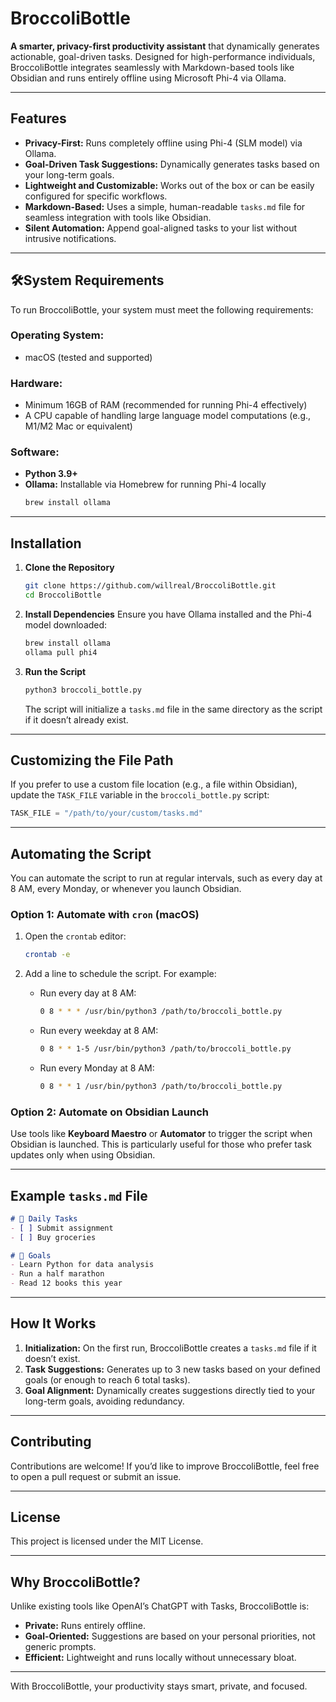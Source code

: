 # BroccoliBottle

**A smarter, privacy-first productivity assistant** that dynamically generates actionable, goal-driven tasks. Designed for high-performance individuals, BroccoliBottle integrates seamlessly with Markdown-based tools like Obsidian and runs entirely offline using Microsoft Phi-4 via Ollama.

---

## **Features**

- **Privacy-First:** Runs completely offline using Phi-4 (SLM model) via Ollama.
- **Goal-Driven Task Suggestions:** Dynamically generates tasks based on your long-term goals.
- **Lightweight and Customizable:** Works out of the box or can be easily configured for specific workflows.
- **Markdown-Based:** Uses a simple, human-readable `tasks.md` file for seamless integration with tools like Obsidian.
- **Silent Automation:** Append goal-aligned tasks to your list without intrusive notifications.

---

## 🛠**System Requirements**

To run BroccoliBottle, your system must meet the following requirements:

### **Operating System:**
- macOS (tested and supported)

### **Hardware:**
- Minimum 16GB of RAM (recommended for running Phi-4 effectively)
- A CPU capable of handling large language model computations (e.g., M1/M2 Mac or equivalent)

### **Software:**
- **Python 3.9+**
- **Ollama:** Installable via Homebrew for running Phi-4 locally
  ```bash
  brew install ollama
  ```

---

## **Installation**

1. **Clone the Repository**
   ```bash
   git clone https://github.com/willreal/BroccoliBottle.git
   cd BroccoliBottle
   ```

2. **Install Dependencies**
   Ensure you have Ollama installed and the Phi-4 model downloaded:
   ```bash
   brew install ollama
   ollama pull phi4
   ```

3. **Run the Script**
   ```bash
   python3 broccoli_bottle.py
   ```

   The script will initialize a `tasks.md` file in the same directory as the script if it doesn’t already exist.

---

## **Customizing the File Path**

If you prefer to use a custom file location (e.g., a file within Obsidian), update the `TASK_FILE` variable in the `broccoli_bottle.py` script:

```python
TASK_FILE = "/path/to/your/custom/tasks.md"
```

---

## **Automating the Script**

You can automate the script to run at regular intervals, such as every day at 8 AM, every Monday, or whenever you launch Obsidian.

### **Option 1: Automate with `cron` (macOS)**

1. Open the `crontab` editor:
   ```bash
   crontab -e
   ```

2. Add a line to schedule the script. For example:
   - Run every day at 8 AM:
     ```bash
     0 8 * * * /usr/bin/python3 /path/to/broccoli_bottle.py
     ```
   - Run every weekday at 8 AM:
     ```bash
     0 8 * * 1-5 /usr/bin/python3 /path/to/broccoli_bottle.py
     ```
   - Run every Monday at 8 AM:
     ```bash
     0 8 * * 1 /usr/bin/python3 /path/to/broccoli_bottle.py
     ```

### **Option 2: Automate on Obsidian Launch**
Use tools like **Keyboard Maestro** or **Automator** to trigger the script when Obsidian is launched. This is particularly useful for those who prefer task updates only when using Obsidian.

---

## **Example `tasks.md` File**

```markdown
# 📅 Daily Tasks
- [ ] Submit assignment  
- [ ] Buy groceries  

# 🎯 Goals
- Learn Python for data analysis  
- Run a half marathon  
- Read 12 books this year  
```

---

## **How It Works**

1. **Initialization:** On the first run, BroccoliBottle creates a `tasks.md` file if it doesn’t exist.
2. **Task Suggestions:** Generates up to 3 new tasks based on your defined goals (or enough to reach 6 total tasks).
3. **Goal Alignment:** Dynamically creates suggestions directly tied to your long-term goals, avoiding redundancy.

---

## **Contributing**

Contributions are welcome! If you’d like to improve BroccoliBottle, feel free to open a pull request or submit an issue.

---

## **License**

This project is licensed under the MIT License.

---

## **Why BroccoliBottle?**

Unlike existing tools like OpenAI’s ChatGPT with Tasks, BroccoliBottle is:
- **Private:** Runs entirely offline.
- **Goal-Oriented:** Suggestions are based on your personal priorities, not generic prompts.
- **Efficient:** Lightweight and runs locally without unnecessary bloat.

---

With BroccoliBottle, your productivity stays smart, private, and focused.
